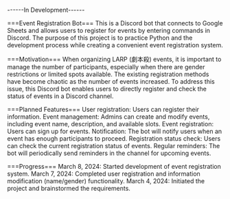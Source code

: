 ------In Development------

===Event Registration Bot===
This is a Discord bot that connects to Google Sheets and allows users to register for events by entering commands in Discord. 
The purpose of this project is to practice Python and the development process while creating a convenient event registration system.

===Motivation===
When organizing LARP (劇本殺) events, it is important to manage the number of participants, especially when there are gender restrictions or limited spots available. 
The existing registration methods have become chaotic as the number of events increased. 
To address this issue, this Discord bot enables users to directly register and check the status of events in a Discord channel.

===Planned Features===
User registration: Users can register their information.
Event management: Admins can create and modify events, including event name, description, and available slots.
Event registration: Users can sign up for events.
Notification: The bot will notify users when an event has enough participants to proceed.
Registration status check: Users can check the current registration status of events.
Regular reminders: The bot will periodically send reminders in the channel for upcoming events.

===Progress===
March 8, 2024: Started development of event registration system.
March 7, 2024: Completed user registration and information modification (name/gender) functionality.
March 4, 2024: Initiated the project and brainstormed the requirements.
